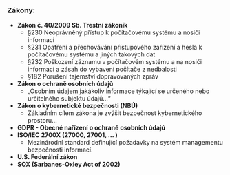 ### Zákony:
- **Zákon č. 40/2009 Sb. Trestní zákoník**
  - §230 Neoprávněný přístup k počítačovému systému a nosiči informací
  - §231 Opatření a přechovávání přístupového zařízení a hesla k počítačovému systému a jiných takových dat
  - §232 Poškození záznamu v počítačovém systému a na nosiči informací a zásah do vybavení počítače z nedbalosti
  - §182 Porušení tajemství dopravovaných zpráv
- **Zákon o ochraně osobních údajů**
  - „Osobním údajem jakákoliv informace týkající se určeného nebo určitelného subjektu údajů...“
- **Zákon o kybernetické bezpečnosti (NBÚ)**
  - Základním cílem zákona je zvýšit bezpečnost kybernetického prostoru...
- **GDPR - Obecné nařízení o ochraně osobních údajů**
- **ISO/IEC 2700X (27000, 27001, ... )**
  - Mezinárodní standard definující požadavky na systém managementu bezpečnosti informací.
- **U.S. Federální zákon**
- **SOX (Sarbanes-Oxley Act of 2002)**
